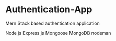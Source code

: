 # Authentication-App

Mern Stack based authentication application

Node js
Express js
Mongoose
MongoDB
nodeman
